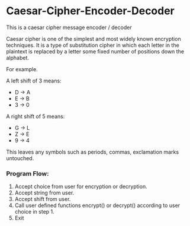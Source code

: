 # Caesar-Cipher-Encoder-Decoder

This is a caesar cipher message encoder / decoder

Caesar cipher is one of the simplest and most widely known encryption techniques.
It is a type of substitution cipher in which each letter in the plaintext is replaced 
by a letter some fixed number of positions down the alphabet. 

For example.

A left shift of 3 means:
  * D -> A
  * E -> B
  * 3 -> 0

A right shift of 5 means:
  * G -> L
  * Z -> E
  * 9 -> 4

This leaves any symbols such as periods, commas, exclamation marks untouched.

### Program Flow:
1. Accept choice from user for encryption or decryption.
2. Accept string from user.
3. Accept shift from user.
4. Call user defined functions encrypt() or decrypt() according to user choice in step 1.
5. Exit
